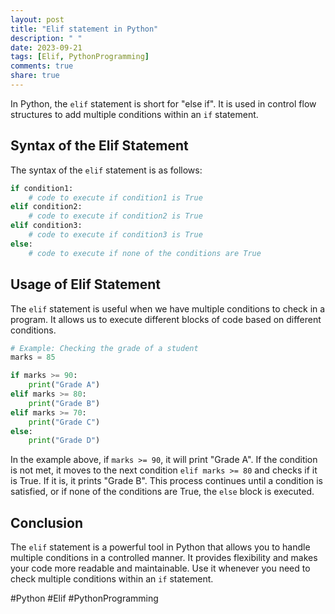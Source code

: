 ```yaml
---
layout: post
title: "Elif statement in Python"
description: " "
date: 2023-09-21
tags: [Elif, PythonProgramming]
comments: true
share: true
---
```


In Python, the `elif` statement is short for "else if". It is used in control flow structures to add multiple conditions within an `if` statement.

## Syntax of the Elif Statement
The syntax of the `elif` statement is as follows:

```python
if condition1:
    # code to execute if condition1 is True
elif condition2:
    # code to execute if condition2 is True
elif condition3:
    # code to execute if condition3 is True
else:
    # code to execute if none of the conditions are True
```

## Usage of Elif Statement

The `elif` statement is useful when we have multiple conditions to check in a program. It allows us to execute different blocks of code based on different conditions.

```python
# Example: Checking the grade of a student
marks = 85

if marks >= 90:
    print("Grade A")
elif marks >= 80:
    print("Grade B")
elif marks >= 70:
    print("Grade C")
else:
    print("Grade D")
```

In the example above, if `marks >= 90`, it will print "Grade A". If the condition is not met, it moves to the next condition `elif marks >= 80` and checks if it is True. If it is, it prints "Grade B". This process continues until a condition is satisfied, or if none of the conditions are True, the `else` block is executed.

## Conclusion

The `elif` statement is a powerful tool in Python that allows you to handle multiple conditions in a controlled manner. It provides flexibility and makes your code more readable and maintainable. Use it whenever you need to check multiple conditions within an `if` statement.

#Python #Elif #PythonProgramming